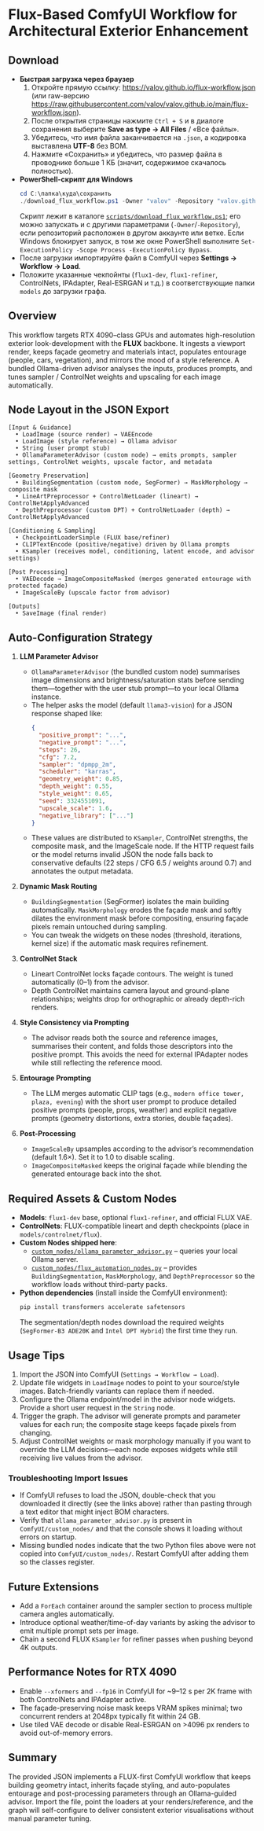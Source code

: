 # Flux-Based ComfyUI Workflow for Architectural Exterior Enhancement

## Download
- **Быстрая загрузка через браузер**
  1. Откройте прямую ссылку: <https://valov.github.io/flux-workflow.json> (или raw-версию <https://raw.githubusercontent.com/valov/valov.github.io/main/flux-workflow.json>).
  2. После открытия страницы нажмите `Ctrl + S` и в диалоге сохранения выберите **Save as type → All Files** / «Все файлы».
  3. Убедитесь, что имя файла заканчивается на `.json`, а кодировка выставлена **UTF-8** без BOM.
  4. Нажмите «Сохранить» и убедитесь, что размер файла в проводнике больше 1 КБ (значит, содержимое скачалось полностью).
- **PowerShell-скрипт для Windows**
  ```powershell
  cd C:\папка\куда\сохранить
  ./download_flux_workflow.ps1 -Owner "valov" -Repository "valov.github.io" -Branch "main" -Output "flux-workflow.json"
  ```
  Скрипт лежит в каталоге [`scripts/download_flux_workflow.ps1`](./scripts/download_flux_workflow.ps1); его можно запускать и с другими параметрами (`-Owner`/`-Repository`), если репозиторий расположен в другом аккаунте или ветке.
  Если Windows блокирует запуск, в том же окне PowerShell выполните `Set-ExecutionPolicy -Scope Process -ExecutionPolicy Bypass`.
- После загрузки импортируйте файл в ComfyUI через **Settings → Workflow → Load**.
- Положите указанные чекпойнты (`flux1-dev`, `flux1-refiner`, ControlNets, IPAdapter, Real-ESRGAN и т.д.) в соответствующие папки `models` до загрузки графа.

## Overview
This workflow targets RTX 4090–class GPUs and automates high-resolution exterior look-development with the **FLUX** backbone. It ingests a viewport render, keeps façade geometry and materials intact, populates entourage (people, cars, vegetation), and mirrors the mood of a style reference. A bundled Ollama-driven advisor analyses the inputs, produces prompts, and tunes sampler / ControlNet weights and upscaling for each image automatically.

## Node Layout in the JSON Export
```
[Input & Guidance]
  • LoadImage (source render) → VAEEncode
  • LoadImage (style reference) → Ollama advisor
  • String (user prompt stub)
  • OllamaParameterAdvisor (custom node) → emits prompts, sampler settings, ControlNet weights, upscale factor, and metadata

[Geometry Preservation]
  • BuildingSegmentation (custom node, SegFormer) → MaskMorphology → composite mask
  • LineArtPreprocessor + ControlNetLoader (lineart) → ControlNetApplyAdvanced
  • DepthPreprocessor (custom DPT) + ControlNetLoader (depth) → ControlNetApplyAdvanced

[Conditioning & Sampling]
  • CheckpointLoaderSimple (FLUX base/refiner)
  • CLIPTextEncode (positive/negative) driven by Ollama prompts
  • KSampler (receives model, conditioning, latent encode, and advisor settings)

[Post Processing]
  • VAEDecode → ImageCompositeMasked (merges generated entourage with protected façade)
  • ImageScaleBy (upscale factor from advisor)

[Outputs]
  • SaveImage (final render)
```

## Auto-Configuration Strategy
1. **LLM Parameter Advisor**
   - `OllamaParameterAdvisor` (the bundled custom node) summarises image dimensions and brightness/saturation stats before sending them—together with the user stub prompt—to your local Ollama instance.
   - The helper asks the model (default `llama3-vision`) for a JSON response shaped like:
     ```json
     {
       "positive_prompt": "...",
       "negative_prompt": "...",
       "steps": 26,
       "cfg": 7.2,
       "sampler": "dpmpp_2m",
       "scheduler": "karras",
       "geometry_weight": 0.85,
       "depth_weight": 0.55,
       "style_weight": 0.65,
       "seed": 3324551091,
       "upscale_scale": 1.6,
       "negative_library": ["..."]
     }
     ```
   - These values are distributed to `KSampler`, ControlNet strengths, the composite mask, and the ImageScale node. If the HTTP request fails or the model returns invalid JSON the node falls back to conservative defaults (22 steps / CFG 6.5 / weights around 0.7) and annotates the output metadata.

2. **Dynamic Mask Routing**
   - `BuildingSegmentation` (SegFormer) isolates the main building automatically. `MaskMorphology` erodes the façade mask and softly dilates the environment mask before compositing, ensuring façade pixels remain untouched during sampling.
   - You can tweak the widgets on these nodes (threshold, iterations, kernel size) if the automatic mask requires refinement.

3. **ControlNet Stack**
   - Lineart ControlNet locks façade contours. The weight is tuned automatically (0–1) from the advisor.
   - Depth ControlNet maintains camera layout and ground-plane relationships; weights drop for orthographic or already depth-rich renders.

4. **Style Consistency via Prompting**
   - The advisor reads both the source and reference images, summarises their content, and folds those descriptors into the positive prompt. This avoids the need for external IPAdapter nodes while still reflecting the reference mood.

5. **Entourage Prompting**
   - The LLM merges automatic CLIP tags (e.g., `modern office tower, plaza, evening`) with the short user prompt to produce detailed positive prompts (people, props, weather) and explicit negative prompts (geometry distortions, extra stories, double façades).

6. **Post-Processing**
   - `ImageScaleBy` upsamples according to the advisor’s recommendation (default 1.6×). Set it to 1.0 to disable scaling.
   - `ImageCompositeMasked` keeps the original façade while blending the generated entourage back into the shot.

## Required Assets & Custom Nodes
- **Models**: `flux1-dev` base, optional `flux1-refiner`, and official FLUX VAE.
- **ControlNets**: FLUX-compatible lineart and depth checkpoints (place in `models/controlnet/flux`).
- **Custom Nodes shipped here**:
  - [`custom_nodes/ollama_parameter_advisor.py`](./custom_nodes/ollama_parameter_advisor.py) – queries your local Ollama server.
  - [`custom_nodes/flux_automation_nodes.py`](./custom_nodes/flux_automation_nodes.py) – provides `BuildingSegmentation`, `MaskMorphology`, and `DepthPreprocessor` so the workflow loads without third-party packs.
- **Python dependencies** (install inside the ComfyUI environment):
  ```bash
  pip install transformers accelerate safetensors
  ```
  The segmentation/depth nodes download the required weights (`SegFormer-B3 ADE20K` and `Intel DPT Hybrid`) the first time they run.

## Usage Tips
1. Import the JSON into ComfyUI (`Settings → Workflow → Load`).
2. Update file widgets in `LoadImage` nodes to point to your source/style images. Batch-friendly variants can replace them if needed.
3. Configure the Ollama endpoint/model in the advisor node widgets. Provide a short user request in the `String` node.
4. Trigger the graph. The advisor will generate prompts and parameter values for each run; the composite stage keeps façade pixels from changing.
5. Adjust ControlNet weights or mask morphology manually if you want to override the LLM decisions—each node exposes widgets while still receiving live values from the advisor.

### Troubleshooting Import Issues
- If ComfyUI refuses to load the JSON, double-check that you downloaded it directly (see the links above) rather than pasting through a text editor that might inject BOM characters.
- Verify that `ollama_parameter_advisor.py` is present in `ComfyUI/custom_nodes/` and that the console shows it loading without errors on startup.
- Missing bundled nodes indicate that the two Python files above were not copied into `ComfyUI/custom_nodes/`. Restart ComfyUI after adding them so the classes register.

## Future Extensions
- Add a `ForEach` container around the sampler section to process multiple camera angles automatically.
- Introduce optional weather/time-of-day variants by asking the advisor to emit multiple prompt sets per image.
- Chain a second FLUX `KSampler` for refiner passes when pushing beyond 4K outputs.

## Performance Notes for RTX 4090
- Enable `--xformers` and `--fp16` in ComfyUI for ~9–12 s per 2K frame with both ControlNets and IPAdapter active.
- The façade-preserving noise mask keeps VRAM spikes minimal; two concurrent renders at 2048px typically fit within 24 GB.
- Use tiled VAE decode or disable Real-ESRGAN on >4096 px renders to avoid out-of-memory errors.

## Summary
The provided JSON implements a FLUX-first ComfyUI workflow that keeps building geometry intact, inherits façade styling, and auto-populates entourage and post-processing parameters through an Ollama-guided advisor. Import the file, point the loaders at your renders/reference, and the graph will self-configure to deliver consistent exterior visualisations without manual parameter tuning.
